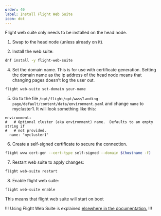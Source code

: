```yaml
---
order: 40
label: Install Flight Web Suite
icon: dot
---
```


Flight web suite only needs to be installed on the head node. 


1. Swap to the head node (unless already on it).


2. Install the web suite:
  ```bash
  dnf install -y flight-web-suite 
  ```


4. Set the domain name. This is for use with certificate generation. Setting the domain name as the ip address of the head node means that changing pages doesn't log the user out.
  ```bash
  flight web-suite set-domain your-name
  ```

5. Go to the file `/opt/flight/opt/www/landing-page/default/content/data/environment.yaml` and change `name` to mycluster1. It will look something like this:
  ```
  environment:
  #   # Optional cluster (aka environment) name.  Defaults to an empty string if
  #   # not provided.
    name: "mycluster1"
  ```

6. Create a self-signed certificate to secure the connection.
  ```bash
  flight www cert-gen --cert-type self-signed --domain $(hostname -f)
  ```

7. Restart web suite to apply changes:
  ```bash
  flight web-suite restart
  ```

8. Enable flight web suite:
  ```bash
  flight web-suite enable
  ```
This means that flight web suite will start on boot

!!!
Using Flight Web Suite is explained [elsewhere in the documentation.](/hpc_environment_usage/flight_web_suite/what_is_web_suite/)
!!!
